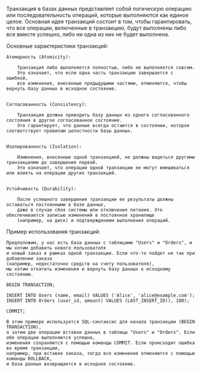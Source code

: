 
Транзакция в базах данных представляет собой логическую операцию или последовательность операций, 
которые выполняются как единое целое. Основная идея транзакций состоит в том, чтобы гарантировать, 
что все операции, включенные в транзакцию, будут выполнены либо все вместе успешно, либо ни одна из них не будет выполнена.


Основные характеристики транзакций:

    Атомарность (Atomicity):

        Транзакция либо выполняется полностью, либо не выполняется совсем. 
        Это означает, что если одна часть транзакции завершается с ошибкой, 
        все изменения, внесенные предыдущими частями, отменяются, чтобы вернуть базу данных в исходное состояние.


    Согласованность (Consistency):

        Транзакция должна приводить базу данных из одного согласованного состояния в другое согласованное состояние. 
        Это гарантирует, что данные всегда остаются в состоянии, которое соответствует правилам целостности базы данных.


    Изолированность (Isolation):

        Изменения, внесенные одной транзакцией, не должны видеться другими транзакциями до завершения первой. 
        Это означает, что операции одной транзакции не могут вмешиваться или влиять на операции других транзакций.


    Устойчивость (Durability):

        После успешного завершения транзакции ее результаты должны оставаться постоянными в базе данных, 
        даже в случае сбоя системы или отключения питания. Это обеспечивается записью изменений в постоянное хранилище 
        (например, на диск) и подтверждением выполнения операций.


Пример использования транзакций:

    Предположим, у нас есть база данных с таблицами "Users" и "Orders", и мы хотим добавить нового пользователя 
    и новый заказ в рамках одной транзакции. Если что-то пойдет не так при добавлении заказа 
    (например, недостаточно средств на счету пользователя), 
    мы хотим откатить изменения и вернуть базу данных к исходному состоянию.
    
    BEGIN TRANSACTION;
    
    INSERT INTO Users (name, email) VALUES ('Alice', 'alice@example.com');
    INSERT INTO Orders (user_id, amount) VALUES (LAST_INSERT_ID(), 100);
    
    COMMIT;

    В этом примере используется SQL-синтаксис для начала транзакции (BEGIN TRANSACTION), 
    а затем две операции вставки данных в таблицы "Users" и "Orders". Если обе операции выполняются успешно, 
    изменения сохраняются с помощью команды COMMIT. Если происходит ошибка во время транзакции, 
    например, при вставке заказа, тогда все изменения отменяются с помощью команды ROLLBACK, 
    и база данных возвращается в исходное состояние.

